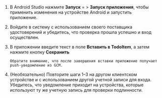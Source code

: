 
1. В Android Studio нажмите **Запуск** = > **Запуск приложения**, чтобы применить изменения на устройстве Android и запустить приложение.
2. Войдите в систему с использованием своего поставщика удостоверений и убедитесь, что проверка прошла успешно и вход осуществлен.
3. В приложении введите текст в поле **Вставить в TodoItem**, а затем нажмите кнопку **Сохранить**
   
       Обратите внимание, что после завершения вставки приложение получает push-уведомление из GCM.
4. (Необязательно) Повторите шаги 1–3 на другом клиентском устройстве и с использованием другой учетной записи для входа. Убедитесь, что уведомление приходит на устройства, которые используют ту же учетную запись для проверки подлинности.

<!---HONumber=Oct15_HO3-->